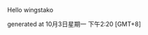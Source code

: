 <!--- 
The README.md is auto-generated. Do not edit.
--->

Hello wingstako

generated at 10月3日星期一 下午2:20 [GMT+8]